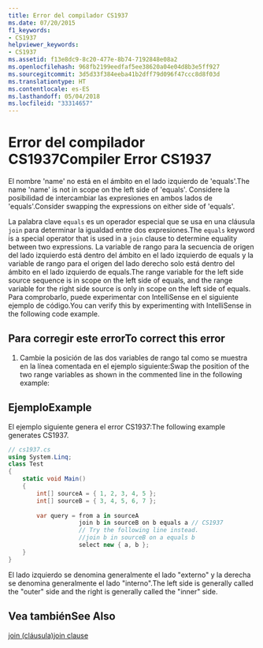 ```yaml
---
title: Error del compilador CS1937
ms.date: 07/20/2015
f1_keywords:
- CS1937
helpviewer_keywords:
- CS1937
ms.assetid: f13e8dc9-8c20-477e-8b74-7192848e08a2
ms.openlocfilehash: 968fb2199eedfaf5ee38620a04e04d8b3e5ff927
ms.sourcegitcommit: 3d5d33f384eeba41b2dff79d096f47ccc8d8f03d
ms.translationtype: HT
ms.contentlocale: es-ES
ms.lasthandoff: 05/04/2018
ms.locfileid: "33314657"
---
```

# <a name="compiler-error-cs1937"></a><span data-ttu-id="f6fab-102">Error del compilador CS1937</span><span class="sxs-lookup"><span data-stu-id="f6fab-102">Compiler Error CS1937</span></span>
<span data-ttu-id="f6fab-103">El nombre 'name' no está en el ámbito en el lado izquierdo de 'equals'.</span><span class="sxs-lookup"><span data-stu-id="f6fab-103">The name 'name' is not in scope on the left side of 'equals'.</span></span> <span data-ttu-id="f6fab-104">Considere la posibilidad de intercambiar las expresiones en ambos lados de 'equals'.</span><span class="sxs-lookup"><span data-stu-id="f6fab-104">Consider swapping the expressions on either side of 'equals'.</span></span>  
  
 <span data-ttu-id="f6fab-105">La palabra clave `equals` es un operador especial que se usa en una cláusula `join` para determinar la igualdad entre dos expresiones.</span><span class="sxs-lookup"><span data-stu-id="f6fab-105">The `equals` keyword is a special operator that is used in a `join` clause to determine equality between two expressions.</span></span> <span data-ttu-id="f6fab-106">La variable de rango para la secuencia de origen del lado izquierdo está dentro del ámbito en el lado izquierdo de equals y la variable de rango para el origen del lado derecho solo está dentro del ámbito en el lado izquierdo de equals.</span><span class="sxs-lookup"><span data-stu-id="f6fab-106">The range variable for the left side source sequence is in scope on the left side of equals, and the range variable for the right side source is only in scope on the left side of equals.</span></span> <span data-ttu-id="f6fab-107">Para comprobarlo, puede experimentar con IntelliSense en el siguiente ejemplo de código.</span><span class="sxs-lookup"><span data-stu-id="f6fab-107">You can verify this by experimenting with IntelliSense in the following code example.</span></span>  
  
## <a name="to-correct-this-error"></a><span data-ttu-id="f6fab-108">Para corregir este error</span><span class="sxs-lookup"><span data-stu-id="f6fab-108">To correct this error</span></span>  
  
1.  <span data-ttu-id="f6fab-109">Cambie la posición de las dos variables de rango tal como se muestra en la línea comentada en el ejemplo siguiente:</span><span class="sxs-lookup"><span data-stu-id="f6fab-109">Swap the position of the two range variables as shown in the commented line in the following example:</span></span>  
  
## <a name="example"></a><span data-ttu-id="f6fab-110">Ejemplo</span><span class="sxs-lookup"><span data-stu-id="f6fab-110">Example</span></span>  
 <span data-ttu-id="f6fab-111">El ejemplo siguiente genera el error CS1937:</span><span class="sxs-lookup"><span data-stu-id="f6fab-111">The following example generates CS1937.</span></span>  
  
```csharp  
// cs1937.cs  
using System.Linq;  
class Test  
{  
    static void Main()  
    {  
        int[] sourceA = { 1, 2, 3, 4, 5 };  
        int[] sourceB = { 3, 4, 5, 6, 7 };  
  
        var query = from a in sourceA  
                    join b in sourceB on b equals a // CS1937  
                    // Try the following line instead.  
                    //join b in sourceB on a equals b  
                    select new { a, b };  
    }  
}  
```  
  
 <span data-ttu-id="f6fab-112">El lado izquierdo se denomina generalmente el lado "externo" y la derecha se denomina generalmente el lado "interno".</span><span class="sxs-lookup"><span data-stu-id="f6fab-112">The left side is generally called the "outer" side and the right is generally called the "inner" side.</span></span>  
  
## <a name="see-also"></a><span data-ttu-id="f6fab-113">Vea también</span><span class="sxs-lookup"><span data-stu-id="f6fab-113">See Also</span></span>  
 [<span data-ttu-id="f6fab-114">join (cláusula)</span><span class="sxs-lookup"><span data-stu-id="f6fab-114">join clause</span></span>](../../csharp/language-reference/keywords/join-clause.md)
